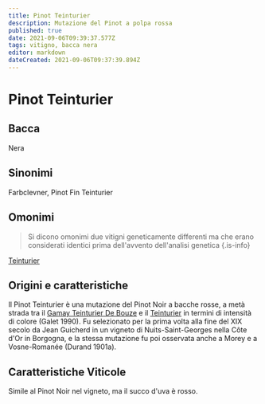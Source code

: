 ```yaml
---
title: Pinot Teinturier
description: Mutazione del Pinot a polpa rossa
published: true
date: 2021-09-06T09:39:37.577Z
tags: vitigno, bacca nera
editor: markdown
dateCreated: 2021-09-06T09:37:39.894Z
---
```


# Pinot Teinturier

## Bacca
Nera

## Sinonimi
Farbclevner, Pinot Fin Teinturier

## Omonimi
> Si dicono omonimi due vitigni geneticamente differenti ma che erano considerati identici prima dell'avvento dell'analisi genetica
{.is-info}

[Teinturier](/vitigni/bacca-nera/teinturier)

## Origini e caratteristiche

Il Pinot Teinturier è una mutazione del Pinot Noir a bacche rosse, a metà strada tra il [Gamay Teinturier De Bouze](/vitigni/bacca-nera/gamay-teinturier-de-bouze) e il [Teinturier](vitigni/bacca-nera/teinturier) in termini di intensità di colore (Galet 1990). Fu selezionato per la prima volta alla fine del XIX secolo da Jean Guicherd in un vigneto di Nuits-Saint-Georges nella Côte d'Or in Borgogna, e la stessa mutazione fu poi osservata anche a Morey e a Vosne-Romanée (Durand 1901a).

## Caratteristiche Viticole

Simile al Pinot Noir nel vigneto, ma il succo d'uva è rosso.
